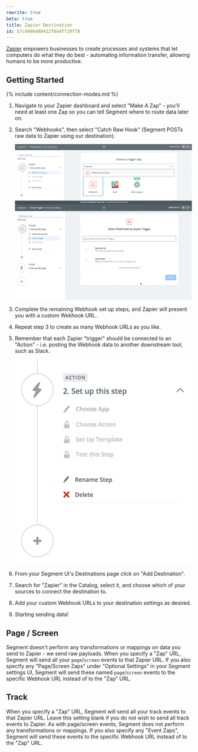 ```yaml
---
rewrite: true
beta: true
title: Zapier Destination
id: 57c4996480412f644ff29f78
---
```

[Zapier](https://zapier.com/apps/integrations) empowers businesses to create processes and systems that let computers do what they do best - automating information transfer, allowing humans to be more productive.

## Getting Started

{% include content/connection-modes.md %}

1. Navigate to your Zapier dashboard and select "Make A Zap" - you'll need at least one Zap so you can tell Segment where to route data later on.
2. Search "Webhooks", then select "Catch Raw Hook" (Segment POSTs raw data to Zapier using our destination).

    ![Screenshot of the Make a Zap setup flow in Zapier.](images/webhooks-by-zapier.png)
    ![Animation showing someone select the Catch Raw Hook option on the Select Webhooks by Zapier Trigger page. ](images/zapier-catch-raw-hook.gif)

3. Complete the remaining Webhook set up steps, and Zapier will present you with a custom Webhook URL.
4. Repeat step 3 to create as many Webhook URLs as you like.
5. Remember that each Zapier "trigger" should be connected to an "Action" - i.e. posting the Webhook data to another downstream tool, such as Slack.

    ![Screenshot of the Zapier sidebar.](images/zapier-choose-action.png)

6. From your Segment UI's Destinations page click on "Add Destination".
7. Search for "Zapier" in the Catalog, select it, and choose which of your sources to connect the destination to.
8. Add your custom Webhook URLs to your destination settings as desired.
9. Starting sending data!

## Page / Screen

Segment doesn't perform any transformations or mappings on data you send to Zapier - we send raw payloads. When you specify a "Zap" URL, Segment will send all your `page`/`screen` events to that Zapier URL. If you also specify any "Page/Screen Zaps" under "Optional Settings" in your Segment settings UI, Segment will send these named `page`/`screen` events to the specific Webhook URL instead of to the "Zap" URL.

## Track

When you specify a "Zap" URL, Segment will send all your track events to that Zapier URL. Leave this setting blank if you do not wish to send all track events to Zapier. As with page/screen events, Segment does not perform any transformations or mappings. If you also specify any "Event Zaps", Segment will send these events to the specific Webhook URL instead of to the "Zap" URL.

